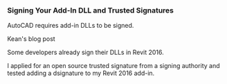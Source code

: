 <head>
<meta http-equiv="Content-Type" content="text/html; charset=utf-8">
<link rel="stylesheet" type="text/css" href="bc.css">
<script src="run_prettify.js" type="text/javascript"></script>
<!---
<script src="https://google-code-prettify.googlecode.com/svn/loader/run_prettify.js" type="text/javascript"></script>
-->
</head>

<!---

#dotnet #csharp
#fsharp #python
#grevit
#responsivedesign #typepad
#ah8 #augi #dotnet
#stingray #rendering
#3dweb #3dviewAPI #html5 #threejs #webgl #3d #mobile #vr #ecommerce
#Markdown #Fusion360 #Fusion360Hackathon
#javascript
#RestSharp #restAPI
#mongoosejs #mongodb #nodejs
#rtceur
#xaml
#3dweb #a360 #3dwebaccel #webgl @adskForge
@AutodeskReCap @Adsk3dsMax
#revitAPI #bim #aec #3dwebcoder #adsk #adskdevnetwrk @jimquanci @keanw
#au2015 #rtceur
#eraofconnection

Revit API, Jeremy Tammik, akn_include

Happy Monkey, How To Ask a Question and Debug #revitAPI #3dwebcoder @AutodeskRevit @adskForge #3dwebaccel #a360 #bim #RMS @researchdigisus


I seem to become more and more fanatically didactical as time goes on.
I guess I answer too many questions, and am irritated when they are not asked in an optimal way.
One important point, of course, as in
all communication,
is to formulate your message with the receiver in mind.
I explained that for two specific cases today, and thought I would mention my suggestions here for future reference, after wishing everybody
&ndash; Happy New Year of the Monkey
&ndash; How to debug a complex issue
&ndash; How to ask a question...

-->

### Signing Your Add-In DLL and Trusted Signatures

AutoCAD requires add-in DLLs to be signed.

Kean's blog post

Some developers already sign their DLLs in Revit 2016.

I applied for an open source trusted signature from a signing authority and tested adding a dsignature to my Revit 2016 add-in.
